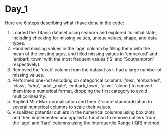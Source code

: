 # Day_1
Here are 6 steps describing what i have done in the code:

1.   Loaded the Titanic dataset using seaborn and explored its initial state, including checking for missing values, unique values, shape, and data types.
2.   Handled missing values in the 'age' column by filling them with the mean of the existing ages, and filled missing values in 'embarked' and 'embark_town' with the most frequent values ('S' and 'Southampton' respectively).
3.   Removed the 'deck' column from the dataset as it had a large number of missing values.
4.   Performed one-hot encoding on categorical columns ('sex', 'embarked', 'class', 'who', 'adult_male', 'embark_town', 'alive', 'alone') to convert them into a numerical format, dropping the first category to avoid multicollinearity.
5.   Applied Min-Max normalization and then Z-score standardization to several numerical columns to scale their values.
6.   Visualized potential outliers in the numerical columns using box plots and then implemented and applied a function to remove outliers from the 'age' and 'fare' columns using the Interquartile Range (IQR) method.
